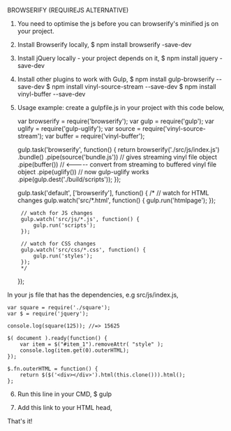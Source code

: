 BROWSERIFY (REQUIREJS ALTERNATIVE)

1. You need to optimise the js before you can browserify's minified js on your project.

2. Install Browserify locally,
    $ npm install browserify -save-dev

3. Install jQuery locally - your project depends on it,
     $ npm install jquery -save-dev

4. Install other plugins to work with Gulp,
    $ npm install gulp-browserify --save-dev 
    $ npm install vinyl-source-stream --save-dev 
    $ npm install vinyl-buffer --save-dev 

5. Usage example: create a gulpfile.js in your project with this code below,

    var browserify = require('browserify');
    var gulp = require('gulp');
    var uglify = require('gulp-uglify');
    var source = require('vinyl-source-stream');
    var buffer = require('vinyl-buffer');

    gulp.task('browserify', function() {
      return browserify('./src/js/index.js')
        .bundle()
        .pipe(source('bundle.js')) // gives streaming vinyl file object
        .pipe(buffer()) // <----- convert from streaming to buffered vinyl file object
        .pipe(uglify()) // now gulp-uglify works 
        .pipe(gulp.dest('./build/scripts'));
    });

    gulp.task('default', ['browserify'], function() {
        /*
        // watch for HTML changes
        gulp.watch('src/*.html', function() {
            gulp.run('htmlpage');
        });

        // watch for JS changes
        gulp.watch('src/js/*.js', function() {
            gulp.run('scripts');
        });

        // watch for CSS changes
        gulp.watch('src/css/*.css', function() {
            gulp.run('styles');
        });
        */
    });

In your js file that has the dependencies, e.g src/js/index.js,

    var square = require('./square');
    var $ = require('jquery');

    console.log(square(125)); //=> 15625

    $( document ).ready(function() {
        var item = $("#item_1").removeAttr( "style" );
        console.log(item.get(0).outerHTML);
    });

    $.fn.outerHTML = function() {
        return $($('<div></div>').html(this.clone())).html();
    };

6. Run this line in your CMD,
    $ gulp

7. Add this link to your HTML head,
    <script src="bundle.js"></script>

That's it!